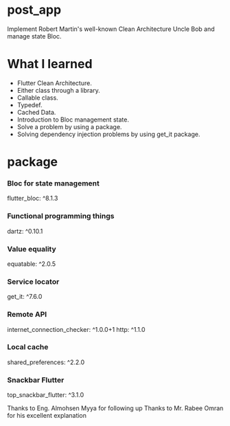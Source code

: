 # post_app
Implement Robert Martin's well-known Clean Architecture Uncle Bob and manage state Bloc.

# What I learned
- Flutter Clean Architecture.
- Either class through a library.
-  Callable class.
-  Typedef.
-  Cached Data.
-  Introduction to Bloc management state.
-  Solve a problem by using a package.
-  Solving dependency injection problems by using get_it package.
 
  # package
  ### Bloc for state management
  flutter_bloc: ^8.1.3
  ### Functional programming things
  dartz: ^0.10.1
  ### Value equality
  equatable: ^2.0.5
  ### Service locator
  get_it: ^7.6.0
  ### Remote API
  internet_connection_checker: ^1.0.0+1
  http: ^1.1.0
  ### Local cache
  shared_preferences: ^2.2.0
  ### Snackbar Flutter 
  top_snackbar_flutter: ^3.1.0
  

Thanks to Eng. Almohsen Myya for following up
Thanks to Mr. Rabee Omran for his excellent explanation
